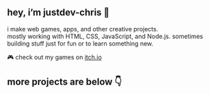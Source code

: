 ## hey, i’m justdev-chris 👋

i make web games, apps, and other creative projects.  
mostly working with HTML, CSS, JavaScript, and Node.js.
 sometimes building stuff just for fun or to learn something new.

🎮 check out my games on [itch.io](https://justdev-chris.itch.io/)

## more projects are below 👇
